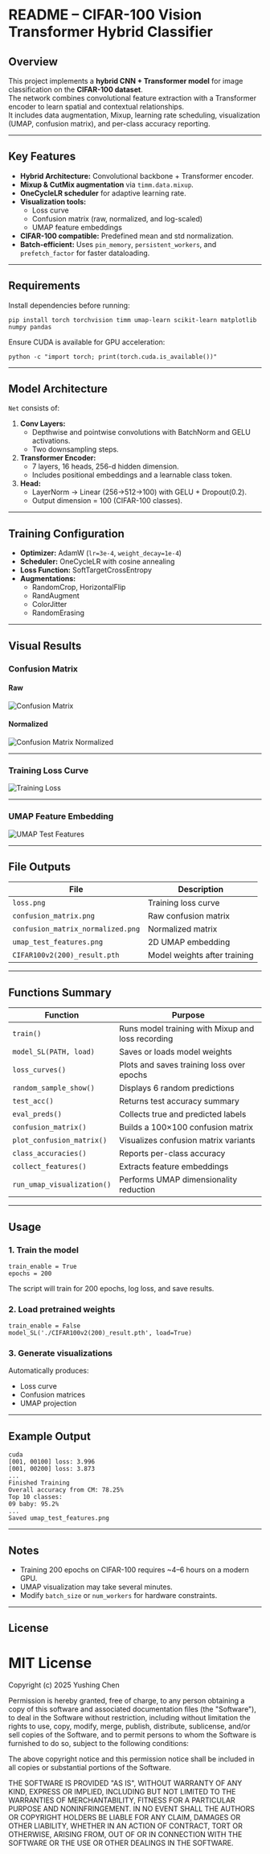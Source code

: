 # README – CIFAR-100 Vision Transformer Hybrid Classifier

## Overview
This project implements a **hybrid CNN + Transformer model** for image classification on the **CIFAR-100 dataset**.  
The network combines convolutional feature extraction with a Transformer encoder to learn spatial and contextual relationships.  
It includes data augmentation, Mixup, learning rate scheduling, visualization (UMAP, confusion matrix), and per-class accuracy reporting.

---

## Key Features
- **Hybrid Architecture:** Convolutional backbone + Transformer encoder.
- **Mixup & CutMix augmentation** via `timm.data.mixup`.
- **OneCycleLR scheduler** for adaptive learning rate.
- **Visualization tools:**  
  - Loss curve  
  - Confusion matrix (raw, normalized, and log-scaled)  
  - UMAP feature embeddings  
- **CIFAR-100 compatible:** Predefined mean and std normalization.
- **Batch-efficient:** Uses `pin_memory`, `persistent_workers`, and `prefetch_factor` for faster dataloading.

---

## Requirements
Install dependencies before running:

    pip install torch torchvision timm umap-learn scikit-learn matplotlib numpy pandas

Ensure CUDA is available for GPU acceleration:

    python -c "import torch; print(torch.cuda.is_available())"

---

## Model Architecture
`Net` consists of:
1. **Conv Layers:**  
   - Depthwise and pointwise convolutions with BatchNorm and GELU activations.  
   - Two downsampling steps.
2. **Transformer Encoder:**  
   - 7 layers, 16 heads, 256-d hidden dimension.  
   - Includes positional embeddings and a learnable class token.
3. **Head:**  
   - LayerNorm → Linear (256→512→100) with GELU + Dropout(0.2).  
   - Output dimension = 100 (CIFAR-100 classes).

---

## Training Configuration
- **Optimizer:** AdamW (`lr=3e-4`, `weight_decay=1e-4`)
- **Scheduler:** OneCycleLR with cosine annealing
- **Loss Function:** SoftTargetCrossEntropy
- **Augmentations:**
  - RandomCrop, HorizontalFlip
  - RandAugment
  - ColorJitter
  - RandomErasing

---

## Visual Results

### Confusion Matrix
#### Raw
![Confusion Matrix](confusion_matrix.png)

#### Normalized
![Confusion Matrix Normalized](confusion_matrix_normalized.png)

---

### Training Loss Curve
![Training Loss](loss.png)

---

### UMAP Feature Embedding
![UMAP Test Features](umap_test_features.png)

---

## File Outputs
| File | Description |
|------|--------------|
| `loss.png` | Training loss curve |
| `confusion_matrix.png` | Raw confusion matrix |
| `confusion_matrix_normalized.png` | Normalized matrix |
| `umap_test_features.png` | 2D UMAP embedding |
| `CIFAR100v2(200)_result.pth` | Model weights after training |

---

## Functions Summary

| Function | Purpose |
|-----------|----------|
| `train()` | Runs model training with Mixup and loss recording |
| `model_SL(PATH, load)` | Saves or loads model weights |
| `loss_curves()` | Plots and saves training loss over epochs |
| `random_sample_show()` | Displays 6 random predictions |
| `test_acc()` | Returns test accuracy summary |
| `eval_preds()` | Collects true and predicted labels |
| `confusion_matrix()` | Builds a 100×100 confusion matrix |
| `plot_confusion_matrix()` | Visualizes confusion matrix variants |
| `class_accuracies()` | Reports per-class accuracy |
| `collect_features()` | Extracts feature embeddings |
| `run_umap_visualization()` | Performs UMAP dimensionality reduction |

---

## Usage
### 1. Train the model
    train_enable = True
    epochs = 200
The script will train for 200 epochs, log loss, and save results.

### 2. Load pretrained weights
    train_enable = False
    model_SL('./CIFAR100v2(200)_result.pth', load=True)

### 3. Generate visualizations
Automatically produces:
- Loss curve  
- Confusion matrices  
- UMAP projection  

---

## Example Output
```Console
cuda
[001, 00100] loss: 3.996
[001, 00200] loss: 3.873
...
Finished Training
Overall accuracy from CM: 78.25%
Top 10 classes:
09 baby: 95.2%
...
Saved umap_test_features.png
```
---

## Notes
- Training 200 epochs on CIFAR-100 requires ~4–6 hours on a modern GPU.  
- UMAP visualization may take several minutes.  
- Modify `batch_size` or `num_workers` for hardware constraints.

---

## License

# MIT License

Copyright (c) 2025 Yushing Chen

Permission is hereby granted, free of charge, to any person obtaining a copy
of this software and associated documentation files (the "Software"), to deal
in the Software without restriction, including without limitation the rights
to use, copy, modify, merge, publish, distribute, sublicense, and/or sell
copies of the Software, and to permit persons to whom the Software is
furnished to do so, subject to the following conditions:

The above copyright notice and this permission notice shall be included in all
copies or substantial portions of the Software.

THE SOFTWARE IS PROVIDED "AS IS", WITHOUT WARRANTY OF ANY KIND, EXPRESS OR
IMPLIED, INCLUDING BUT NOT LIMITED TO THE WARRANTIES OF MERCHANTABILITY,
FITNESS FOR A PARTICULAR PURPOSE AND NONINFRINGEMENT. IN NO EVENT SHALL THE
AUTHORS OR COPYRIGHT HOLDERS BE LIABLE FOR ANY CLAIM, DAMAGES OR OTHER
LIABILITY, WHETHER IN AN ACTION OF CONTRACT, TORT OR OTHERWISE, ARISING FROM,
OUT OF OR IN CONNECTION WITH THE SOFTWARE OR THE USE OR OTHER DEALINGS IN THE
SOFTWARE.
